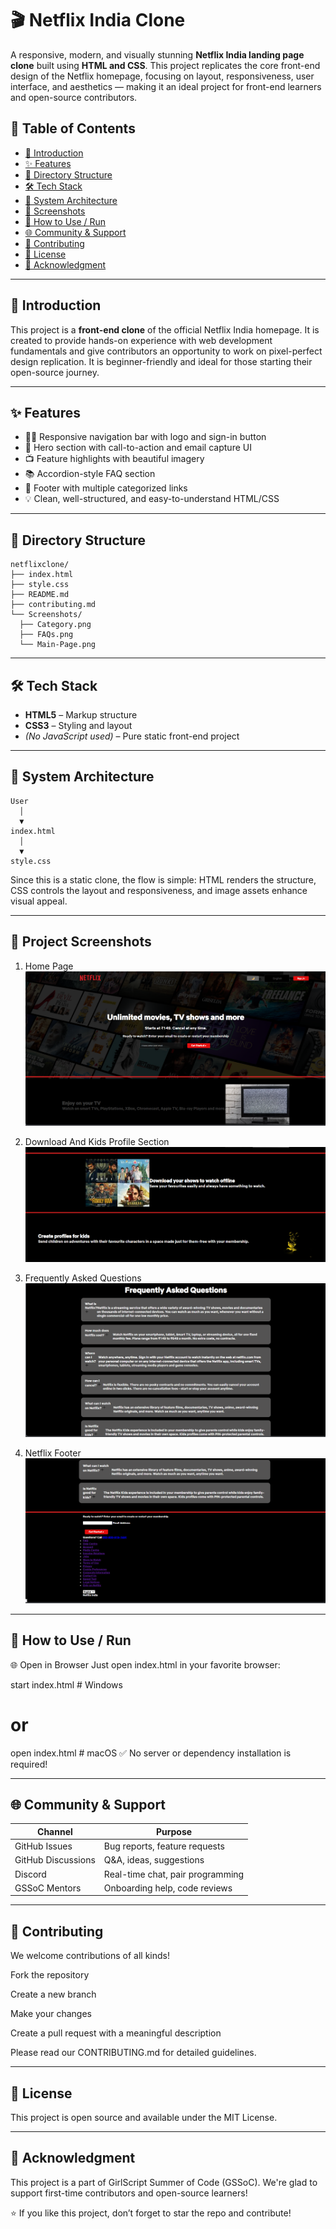 # 🎬 Netflix India Clone

A responsive, modern, and visually stunning **Netflix India landing page clone** built using **HTML and CSS**. This project replicates the core front-end design of the Netflix homepage, focusing on layout, responsiveness, user interface, and aesthetics — making it an ideal project for front-end learners and open-source contributors.

## 📌 Table of Contents

- [🎯 Introduction](#-introduction)
- [✨ Features](#-features)
- [📁 Directory Structure](#-directory-structure)
- [🛠 Tech Stack](#-tech-stack)
- [🧠 System Architecture](#-system-architecture)
- [📸 Screenshots](#-screenshots)
- [🚀 How to Use / Run](#-how-to-use--run)
- [🌐 Community & Support](#-community--support)
- [🤝 Contributing](#-contributing)
- [📄 License](#-license)
- [🌟 Acknowledgment](#-acknowledgment)



---

## 🎯 Introduction

This project is a **front-end clone** of the official Netflix India homepage. It is created to provide hands-on experience with web development fundamentals and give contributors an opportunity to work on pixel-perfect design replication. It is beginner-friendly and ideal for those starting their open-source journey.

---

## ✨ Features

- 🧑‍💻 Responsive navigation bar with logo and sign-in button  
- 🎥 Hero section with call-to-action and email capture UI  
- 📺 Feature highlights with beautiful imagery  
- 📚 Accordion-style FAQ section  
- 🔗 Footer with multiple categorized links  
- 💡 Clean, well-structured, and easy-to-understand HTML/CSS

---

## 📁 Directory Structure
```
netflixclone/
├── index.html
├── style.css
├── README.md
├── contributing.md
└── Screenshots/
  ├── Category.png
  ├── FAQs.png
  └── Main-Page.png
```
---
## 🛠 Tech Stack

- **HTML5** – Markup structure  
- **CSS3** – Styling and layout  
- *(No JavaScript used)* – Pure static front-end project

---

## 🧠 System Architecture
```
User
  │
  ▼
index.html
  │
  ▼
style.css
```


Since this is a static clone, the flow is simple: HTML renders the structure, CSS controls the layout and responsiveness, and image assets enhance visual appeal.

---

## 📸 Project Screenshots

1. Home Page
![Homepage Screenshot](assets/images/Homepage_of_Netflix_Clone.png)

2. Download And Kids Profile Section
![Download And Kids Profile Section](assets/images/Download_and_Kids_Profile_Features.png)

3. Frequently Asked Questions
![FAQs](assets/images/Frequently_Asked_Questions_(FAQ)_Section.png)

4. Netflix Footer
![Netflix Footer](assets/images/Netflix_Footer.png)
---
## 🚀 How to Use / Run

🌐 Open in Browser
Just open index.html in your favorite browser:

start index.html  # Windows

# or

open index.html   # macOS
✅ No server or dependency installation is required!

---

## 🌐 Community & Support

| Channel           | Purpose                             |
|-------------------|--------------------------------------|
| GitHub Issues     | Bug reports, feature requests        |
| GitHub Discussions| Q&A, ideas, suggestions              |
| Discord           | Real-time chat, pair programming     |
| GSSoC Mentors     | Onboarding help, code reviews        |
---
## 🤝 Contributing
We welcome contributions of all kinds!

Fork the repository

Create a new branch

Make your changes

Create a pull request with a meaningful description

Please read our CONTRIBUTING.md for detailed guidelines.

---

## 📄 License
This project is open source and available under the MIT License.

---

## 🌟 Acknowledgment
This project is a part of GirlScript Summer of Code (GSSoC). We're glad to support first-time contributors and open-source learners!




⭐ If you like this project, don’t forget to star the repo and contribute!